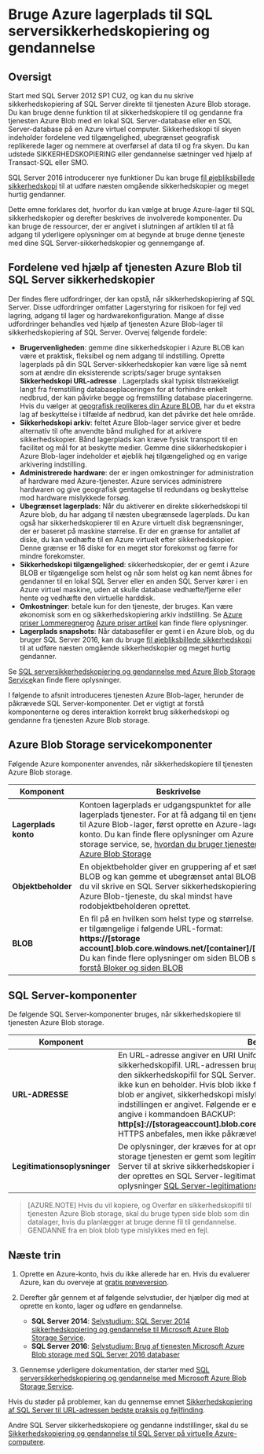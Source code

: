 <properties
    pageTitle="At bruge Azure lagerplads til SQL Server-sikkerhedskopiering og gendannelse | Microsoft Azure"
    description="Lær at sikkerhedskopiere SQL Server til Azure-lager. Beskriver fordelene ved at sikkerhedskopiere SQL-databaser til Azure-lager."
    services="virtual-machines-windows"
    documentationCenter=""
    authors="MikeRayMSFT"
    manager="jhubbard"
    tags="azure-service-management"/>

<tags
    ms.service="virtual-machines-windows"
    ms.devlang="na"
    ms.topic="article"
    ms.tgt_pltfrm="vm-windows-sql-server"
    ms.workload="infrastructure-services"
    ms.date="07/22/2016"
    ms.author="mikeray"/>

# <a name="use-azure-storage-for-sql-server-backup-and-restore"></a>Bruge Azure lagerplads til SQL serversikkerhedskopiering og gendannelse

## <a name="overview"></a>Oversigt

Start med SQL Server 2012 SP1 CU2, og kan du nu skrive sikkerhedskopiering af SQL Server direkte til tjenesten Azure Blob storage. Du kan bruge denne funktion til at sikkerhedskopiere til og gendanne fra tjenesten Azure Blob med en lokal SQL Server-database eller en SQL Server-database på en Azure virtuel computer. Sikkerhedskopi til skyen indeholder fordelene ved tilgængelighed, ubegrænset geografisk replikerede lager og nemmere at overførsel af data til og fra skyen. Du kan udstede SIKKERHEDSKOPIERING eller gendannelse sætninger ved hjælp af Transact-SQL eller SMO.

SQL Server 2016 introducerer nye funktioner Du kan bruge [fil øjebliksbillede sikkerhedskopi](http://msdn.microsoft.com/library/mt169363.aspx) til at udføre næsten omgående sikkerhedskopier og meget hurtig gendanner.

Dette emne forklares det, hvorfor du kan vælge at bruge Azure-lager til SQL sikkerhedskopier og derefter beskrives de involverede komponenter. Du kan bruge de ressourcer, der er angivet i slutningen af artiklen til at få adgang til yderligere oplysninger om at begynde at bruge denne tjeneste med dine SQL Server-sikkerhedskopier og gennemgange af.

## <a name="benefits-of-using-the-azure-blob-service-for-sql-server-backups"></a>Fordelene ved hjælp af tjenesten Azure Blob til SQL Server sikkerhedskopier

Der findes flere udfordringer, der kan opstå, når sikkerhedskopiering af SQL Server. Disse udfordringer omfatter Lagerstyring for risikoen for fejl ved lagring, adgang til lager og hardwarekonfiguration. Mange af disse udfordringer behandles ved hjælp af tjenesten Azure Blob-lager til sikkerhedskopiering af SQL Server. Overvej følgende fordele:

- **Brugervenligheden**: gemme dine sikkerhedskopier i Azure BLOB kan være et praktisk, fleksibel og nem adgang til indstilling. Oprette lagerplads på din SQL Server-sikkerhedskopier kan være lige så nemt som at ændre din eksisterende scripts/sager bruge syntaksen **Sikkerhedskopi URL-adresse** . Lagerplads skal typisk tilstrækkeligt langt fra fremstilling databaseplaceringen for at forhindre enkelt nedbrud, der kan påvirke begge og fremstilling database placeringerne. Hvis du vælger at [geografisk replikeres din Azure BLOB](../storage/storage-redundancy.md), har du et ekstra lag af beskyttelse i tilfælde af nedbrud, kan det påvirke det hele område.
- **Sikkerhedskopi arkiv**: feltet Azure Blob-lager service giver et bedre alternativ til ofte anvendte bånd mulighed for at arkivere sikkerhedskopier. Bånd lagerplads kan kræve fysisk transport til en facilitet og mål for at beskytte medier. Gemme dine sikkerhedskopier i Azure Blob-lager indeholder et øjeblik høj tilgængelighed og en varige arkivering indstilling.
- **Administrerede hardware**: der er ingen omkostninger for administration af hardware med Azure-tjenester. Azure services administrere hardwaren og give geografisk gentagelse til redundans og beskyttelse mod hardware mislykkede forsøg.
- **Ubegrænset lagerplads**: Når du aktiverer en direkte sikkerhedskopi til Azure blob, du har adgang til næsten ubegrænsede lagerplads. Du kan også har sikkerhedskopierer til en Azure virtuelt disk begrænsninger, der er baseret på maskine størrelse. Er der en grænse for antallet af diske, du kan vedhæfte til en Azure virtuelt efter sikkerhedskopier. Denne grænse er 16 diske for en meget stor forekomst og færre for mindre forekomster.
- **Sikkerhedskopi tilgængelighed**: sikkerhedskopier, der er gemt i Azure BLOB er tilgængelige som helst og når som helst og kan nemt åbnes for gendanner til en lokal SQL Server eller en anden SQL Server kører i en Azure virtuel maskine, uden at skulle database vedhæfte/fjerne eller hente og vedhæfte den virtuelle harddisk.
- **Omkostninger**: betale kun for den tjeneste, der bruges. Kan være økonomisk som en og sikkerhedskopiering arkiv indstilling. Se [Azure priser Lommeregner](http://go.microsoft.com/fwlink/?LinkId=277060 "Priser Lommeregner")og [Azure priser artikel](http://go.microsoft.com/fwlink/?LinkId=277059 "priser artikel") kan finde flere oplysninger.
- **Lagerplads snapshots**: Når databasefiler er gemt i en Azure blob, og du bruger SQL Server 2016, kan du bruge [fil øjebliksbillede sikkerhedskopi](http://msdn.microsoft.com/library/mt169363.aspx) til at udføre næsten omgående sikkerhedskopier og meget hurtig gendanner.

Se [SQL serversikkerhedskopiering og gendannelse med Azure Blob Storage Service](http://go.microsoft.com/fwlink/?LinkId=271617)kan finde flere oplysninger.

I følgende to afsnit introduceres tjenesten Azure Blob-lager, herunder de påkrævede SQL Server-komponenter. Det er vigtigt at forstå komponenterne og deres interaktion korrekt brug sikkerhedskopi og gendanne fra tjenesten Azure Blob storage.

## <a name="azure-blob-storage-service-components"></a>Azure Blob Storage servicekomponenter

Følgende Azure komponenter anvendes, når sikkerhedskopiere til tjenesten Azure Blob storage.

| Komponent               | Beskrivelse                          |
|---------------------|-------------------------------|
| **Lagerplads konto** | Kontoen lagerplads er udgangspunktet for alle lagerplads tjenester. For at få adgang til en tjeneste til Azure Blob-lager, først oprette en Azure-lager-konto. Du kan finde flere oplysninger om Azure Blob storage service, se, [hvordan du bruger tjenesten Azure Blob Storage](https://azure.microsoft.com/develop/net/how-to-guides/blob-storage/) |
| **Objektbeholder** | En objektbeholder giver en gruppering af et sæt af BLOB og kan gemme et ubegrænset antal BLOB. Hvis du vil skrive en SQL Server sikkerhedskopiering til en Azure Blob-tjeneste, du skal mindst have rodobjektbeholderen oprettet. |
| **BLOB** | En fil på en hvilken som helst type og størrelse. BLOB er tilgængelige i følgende URL-format: **https://[storage account].blob.core.windows.net/[container]/[blob]**. Du kan finde flere oplysninger om siden BLOB se [forstå Bloker og siden BLOB](http://msdn.microsoft.com/library/azure/ee691964.aspx) |

## <a name="sql-server-components"></a>SQL Server-komponenter

De følgende SQL Server-komponenter bruges, når sikkerhedskopiere til tjenesten Azure Blob storage.

| Komponent               | Beskrivelse                          |
|---------------------|-------------------------------|
| **URL-ADRESSE** | En URL-adresse angiver en URI Uniform Resource Identifier () til en entydig sikkerhedskopifil. URL-adressen bruges til at angive placeringen af og navnet på den sikkerhedskopifil for SQL Server. URL-adressen skal pege på en faktisk blob, ikke kun en beholder. Hvis blob ikke findes, oprettes den. Hvis en eksisterende blob er angivet, sikkerhedskopi mislykkes, medmindre den > FORMATÉR med indstillingen er angivet. Følgende er et eksempel på den URL-adresse, du vil angive i kommandoen BACKUP: **http[s]://[storageaccount].blob.core.windows.net/[container]/[FILENAME.bak]**. HTTPS anbefales, men ikke påkrævet. |
| **Legitimationsoplysninger** | De oplysninger, der kræves for at oprette forbindelse og godkende til Azure Blob storage tjenesten er gemt som legitimationsoplysninger.  I rækkefølge for SQL Server til at skrive sikkerhedskopier i en Azure Blob eller gendanne fra det, skal der oprettes en SQL Server-legitimationsoplysninger. Du kan finde flere oplysninger [SQL Server-legitimationsoplysninger](https://msdn.microsoft.com/library/ms189522.aspx). |

> [AZURE.NOTE] Hvis du vil kopiere, og Overfør en sikkerhedskopifil til tjenesten Azure Blob storage, skal du bruge typen side blob som din datalager, hvis du planlægger at bruge denne fil til gendannelse. GENDANNE fra en blok blob type mislykkes med en fejl.

## <a name="next-steps"></a>Næste trin

1. Oprette en Azure-konto, hvis du ikke allerede har en. Hvis du evaluerer Azure, kan du overveje at [gratis prøveversion](https://azure.microsoft.com/free/).

1. Derefter går gennem et af følgende selvstudier, der hjælper dig med at oprette en konto, lager og udføre en gendannelse.

    - **SQL Server 2014**: [Selvstudium: SQL Server 2014 sikkerhedskopiering og gendannelse til Microsoft Azure Blob Storage Service](https://msdn.microsoft.com/library/jj720558\(v=sql.120\).aspx).
    - **SQL Server 2016**: [Selvstudium: Brug af tjenesten Microsoft Azure Blob storage med SQL Server 2016 databaser](https://msdn.microsoft.com/library/dn466438.aspx)

1. Gennemse yderligere dokumentation, der starter med [SQL serversikkerhedskopiering og gendannelse med Microsoft Azure Blob Storage Service](https://msdn.microsoft.com/library/jj919148.aspx).

Hvis du støder på problemer, kan du gennemse emnet [Sikkerhedskopiering af SQL Server til URL-adressen bedste praksis og fejlfinding](https://msdn.microsoft.com/library/jj919149.aspx).

Andre SQL Server sikkerhedskopiere og gendanne indstillinger, skal du se [Sikkerhedskopiering og gendannelse til SQL Server på virtuelle Azure-computere](../virtual-machines/virtual-machines-windows-sql-backup-recovery.md).
